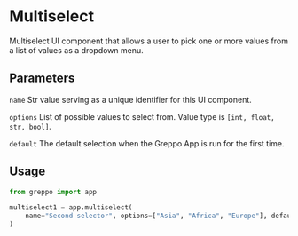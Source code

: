 # Multiselect
Multiselect UI component that allows a user to pick one or more values from a list of values as a dropdown menu.

## Parameters
`name` Str value serving as a unique identifier for this UI component.

`options` List of possible values to select from. Value type is `[int, float, str, bool]`.

`default` The default selection when the Greppo App is run for the first time.

## Usage
```python
from greppo import app

multiselect1 = app.multiselect(
    name="Second selector", options=["Asia", "Africa", "Europe"], default=["Asia"]
)
```